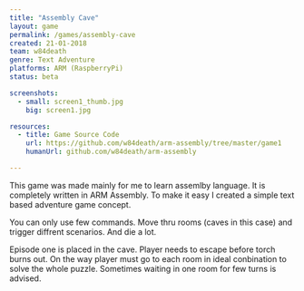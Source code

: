 ```yaml
---
title: "Assembly Cave"
layout: game
permalink: /games/assembly-cave
created: 21-01-2018
team: w84death
genre: Text Adventure
platforms: ARM (RaspberryPi)
status: beta

screenshots:
  - small: screen1_thumb.jpg
    big: screen1.jpg

resources:
  - title: Game Source Code
    url: https://github.com/w84death/arm-assembly/tree/master/game1
    humanUrl: github.com/w84death/arm-assembly

---
```


This game was made mainly for me to learn assemlby language. It is completely written in ARM Assembly. To make it easy I created a simple text based adventure game concept.

You can only use few commands. Move thru rooms (caves in this case) and trigger diffrent scenarios. And die a lot.

Episode one is placed in the cave. Player needs to escape before torch burns out. On the way player must go to each room in ideal conbination to solve the whole puzzle. Sometimes waiting in one room for few turns is advised.
